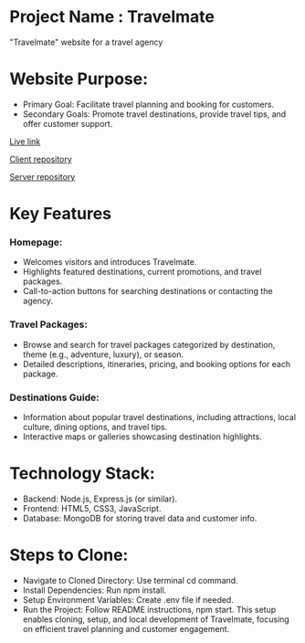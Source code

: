 
# Project Name : Travelmate 
"Travelmate" website for a travel agency 

#  Website Purpose:

* Primary Goal: Facilitate travel planning and booking for customers.
* Secondary Goals: Promote travel destinations, provide travel tips, and offer customer support.

[Live link](http://www.yourprojectdemo.com)

[Client repository](https://github.com/jubaer131/travelmate-client-side-10.git)

[Server repository](https://github.com/jubaer131/travelmate-server-side-10.git)

# Key Features 
### Homepage:

* Welcomes visitors and introduces Travelmate.
* Highlights featured destinations, current promotions, and travel packages.
* Call-to-action buttons for searching destinations or contacting the agency.
### Travel Packages:

* Browse and search for travel packages categorized by destination, theme (e.g., adventure, luxury), or season.
* Detailed descriptions, itineraries, pricing, and booking options for each package.

### Destinations Guide:

* Information about popular travel destinations, including attractions, local culture, dining options, and travel tips.
* Interactive maps or galleries showcasing destination highlights.
  
# Technology Stack:

* Backend: Node.js, Express.js (or similar).
* Frontend: HTML5, CSS3, JavaScript.
* Database: MongoDB for storing travel data and customer info.

# Steps to Clone:

* Navigate to Cloned Directory: Use terminal cd command.
* Install Dependencies: Run npm install.
* Setup Environment Variables: Create .env file if needed.
* Run the Project: Follow README instructions, npm start.
 This setup enables cloning, setup, and local development of Travelmate, focusing on efficient travel planning and customer engagement.



